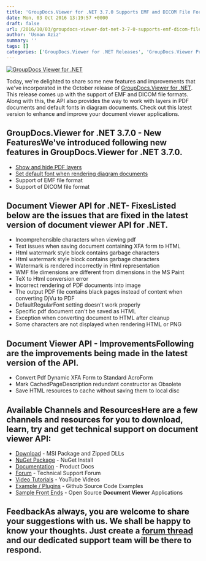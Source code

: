 ```yaml
---
title: 'GroupDocs.Viewer for .NET 3.7.0 Supports EMF and DICOM File Formats'
date: Mon, 03 Oct 2016 13:19:57 +0000
draft: false
url: /2016/10/03/groupdocs-viewer-dot-net-3-7-0-supports-emf-dicom-file-formats/
author: 'Usman Aziz'
summary: ''
tags: []
categories: ['GroupDocs.Viewer for .NET Releases', 'GroupDocs.Viewer Product Family']
---
```


[![GroupDocs Viewer for .NET](https://blog.groupdocs.com/wp-content/uploads/sites/4/2016/03/groupdocs-viewer.png)](http://groupdocs.com/dot-net/document-viewer-library)

Today, we're delighted to share some new features and improvements that we've incorporated in the October release of [GroupDocs.Viewer for .NET](http://www.groupdocs.com/dot-net/document-viewer-library "GroupDocs.Viewer for .NET"). This release comes up with the support of EMF and DICOM file formats. Along with this, the API also provides the way to work with layers in PDF documents and default fonts in diagram documents. Check out this latest version to enhance and improve your document viewer applications.

## GroupDocs.Viewer for .NET 3.7.0 - New FeaturesWe've introduced following new features in **GroupDocs.Viewer for .NET 3.7.0**.

*   [Show and hide PDF layers](https://docs.groupdocs.com/viewer/net "GroupDocs.Viewer")
*   [Set default font when rendering diagram documents](https://docs.groupdocs.com/viewer/net "GroupDocs.Viewer Default Font")
*   Support of EMF file format
*   Support of DICOM file format

## Document Viewer API for .NET- FixesListed below are the issues that are fixed in the latest version of **document viewer API for .NET**.

*   Incomprehensible characters when viewing pdf
*   Text issues when saving document containing XFA form to HTML
*   Html watermark style block contains garbage characters
*   Html watermark style block contains garbage characters
*   Watermark is rendered incorrectly in Html representation
*   WMF file dimensions are different from dimensions in the MS Paint
*   TeX to Html conversion error
*   Incorrect rendering of PDF documents into image
*   The output PDF file contains black pages instead of content when converting DjVu to PDF
*   DefaultRegularFont setting doesn't work properly
*   Specific pdf document can't be saved as HTML
*   Exception when converting document to HTML after cleanup
*   Some characters are not displayed when rendering HTML or PNG

## Document Viewer API - ImprovementsFollowing are the improvements being made in the latest version of the API.

*   Convert Pdf Dynamic XFA Form to Standard AcroForm
*   Mark CachedPageDescription redundant constructor as Obsolete
*   Save HTML resources to cache without saving them to local disc

## Available Channels and ResourcesHere are a few channels and resources for you to download, learn, try and get technical support on **document viewer API**:

*   [Download](http://www.groupdocs.com/downloads/viewer/net "Download API") - MSI Package and Zipped DLLs
*   [NuGet Package](https://www.nuget.org/packages/groupdocs-viewer-dotnet/ "Install from NuGet Package") - NuGet Install
*   [Documentation](https://docs.groupdocs.com/viewer/net "Document Viewer API Documentation ") - Product Docs
*   [Forum](http://groupdocs.com/Community/forums/groupdocs.viewer-product-family/4/showforum.aspx "Technical Support Forum") - Technical Support Forum
*   [Video Tutorials](https://www.youtube.com/channel/UCgO8dwgI5KAsQCVegviVXYA/playlists "GroupDocs.Viewer video tutorials") - YouTube Videos
*   [Example / Plugins](https://github.com/groupdocsviewer/GroupDocs_Viewer_NET "download example project and front ends") - Github Source Code Examples
*   [Sample Front Ends](https://github.com/groupdocs-viewer/ "Open Source Document Viewer Applications") - Open Source **Document Viewer** Applications

## FeedbackAs always, you are welcome to share your suggestions with us. We shall be happy to know your thoughts. Just create a [forum thread](http://groupdocs.com/Community/forums/groupdocs.viewer-product-family/4/showforum.aspx "Technical Support Forum") and our dedicated support team will be there to respond.




